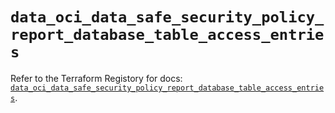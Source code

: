 # `data_oci_data_safe_security_policy_report_database_table_access_entries`

Refer to the Terraform Registory for docs: [`data_oci_data_safe_security_policy_report_database_table_access_entries`](https://registry.terraform.io/providers/oracle/oci/6.18.0/docs/data-sources/data_safe_security_policy_report_database_table_access_entries).
